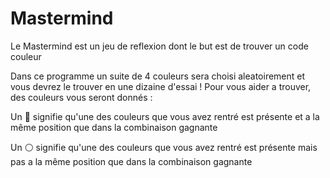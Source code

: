 <h1>Mastermind</h1>
<p>Le Mastermind est un jeu de reflexion dont le but est de trouver un code couleur</p>
<t>Dans ce programme un suite de 4 couleurs sera choisi aleatoirement et vous devrez le trouver en une dizaine d'essai !
Pour vous aider a trouver, des couleurs vous seront donnés : </t>
<p>Un 🔴 signifie qu'une des couleurs que vous avez rentré est présente et a la même position que dans la combinaison gagnante</p>
<t>Un ⚪ signifie qu'une des couleurs que vous avez rentré est présente mais pas a la même position que dans la combinaison gagnante</t>


